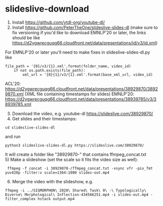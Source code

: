# slideslive-download


1) Install https://github.com/ytdl-org/youtube-dl/
2) Install https://github.com/PeterTheOne/slideslive-slides-dl (make sure to fix versioning if you'd like to download EMNLP'20 or later, the links should be like https://d2ygwrecguqg66.cloudfront.net/data/presentations/id/v3/id.xml)

For EMNLP'20 or later you'll need to make fixes in slideslive-slides-dl.py  like
```
file_path = '{0}/v3/{1}.xml'.format(folder_name, video_id)
    if not os.path.exists(file_path):
        xml_url = '{0}{1}/v3/{1}.xml'.format(base_xml_url, video_id)
```
ACL'20: https://d2ygwrecguqg66.cloudfront.net/data/presentations/38929870/38929870.xml (XML file containing timestamps for slides)
EMNLP'20: https://d2ygwrecguqg66.cloudfront.net/data/presentations/38939785/v3/38939785.xml

3) Download the video, e.g. youtube-dl https://slideslive.com/38929870/
4) Get slides and their timestamps: 
```
cd slideslive-slides-dl
``` 
and run 
```
python3 slideslive-slides-dl.py https://slideslive.com/38929870/
```
It will create a folder like "38929870-" that contains ffmpeg_concat.txt  
5) Make a slideshow (set the scale so it fits the video size as well): 
```
 ffmpeg -f concat -i 38929870-/ffmpeg_concat.txt -vsync vfr -pix_fmt yuv420p -filter:v scale=1364:1080 slides-out.mp4
```
6) Merge the video with the slideshow, e.g.
```
ffmpeg -i ../SIGMORPHON\ 2020\ Shared\ Task\ 0\ -\ Typologically\ Diverse\ Morphological\ Inflection-434566251.mp4 -i slides-out.mp4 -filter_complex hstack output.mp4
```
